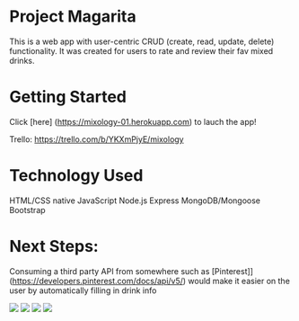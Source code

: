 # Project Magarita

This is a web app with user-centric CRUD (create, read, update, delete) functionality. 
It was created for users to rate and review their fav mixed drinks.

# Getting Started

Click [here] (https://mixology-01.herokuapp.com) to lauch the app!

Trello: https://trello.com/b/YKXmPjyE/mixology
 
# Technology Used

HTML/CSS
native JavaScript
Node.js
Express
MongoDB/Mongoose
Bootstrap


# Next Steps: 
Consuming a third party API from somewhere such as [Pinterest]](https://developers.pinterest.com/docs/api/v5/) would make it easier on the user by automatically filling in drink info

<img src="https://i.imgur.com/oFIx6lq.png">

<img src="https://i.imgur.com/AExYlzf.png">

<img src="https://i.imgur.com/vMfL5ru.png">

<img src ="https://i.imgur.com/SMenblz.png">